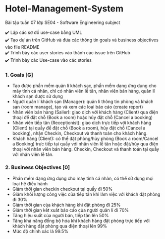 # Hotel-Management-System
Bài tập tuần 07 lớp SE04 - Software Engineering subject

:heavy_check_mark: Lập các sơ đồ use-case bằng UML <br>
:heavy_check_mark: Tạo dự án trên GitHub và đưa các thông tin goals và business objectives vào file README <br>
:heavy_check_mark: Trình bày các user stories vào thành các issue trên GitHub <br>
:heavy_check_mark: Trình bày các Use-case vào các stories <br>

### 1. Goals  [G]
- Tạo được phần mềm quản lí khách sạc, phần mềm dạng ứng dụng cho máy tính cá nhân, chỉ có nhân viên lễ tân, nhân viên bán hàng, quản lí khách sạn được sử dụng
- Người quản lí khách sạn (Manager): quản lí thông tin phòng và khách sạn (room manage), tạo và xem các loại báo cáo (create report)
- Nhân viên bán hàng (Saller): giao dịch với khách hàng (Client) qua điện thoại để đặt chỗ (Book a room) hoặc hủy đặt chỗ (Cancel a booking)
- Nhân viên tiếp tân (Receptionist): giao dịch trực tiếp với khách hàng (Client) tại quầy để đặt chỗ (Book a room), hủy đặt chỗ (Cancel a booking), nhận Checkin, Checkout và thanh toán cho khách hàng.
- Khách hàng (Client): có thể đặt phòng/hủy phòng (Book a room/Cancel a Booking) trực tiếp tại quầy với nhân viên lễ tân hoặc đặt/hủy qua điện thoại với nhân viên bán hàng. Checkin, Checkout và thanh toán tại quầy với nhân viên lễ tân.

### 2. Business Objectives  [0]
- Phần mềm dạng ứng dụng cho máy tính cá nhân, có thể sử dụng mọi loại hệ điều hành
- Giảm thời gian checkin checkout tại quầy đi 50%
- Giảm khối lượng công việc của tiếp tân khi làm việc với khách đặt phòng đi 30%
- Giảm thời gian của khách hàng khi đặt phòng đi 25%
- Giảm thời gian kết xuất báo cáo của người quản lí đi 70%
- Tăng hiệu suất của người bán, tiếp tân lên 50%
- Tăng khả năng đồng bộ hóa khi khách hàng đặt phòng trực tiếp với khách hàng đặt phòng qua điện thoại lên 99%
- Mức độ chính xác là 99.5%
